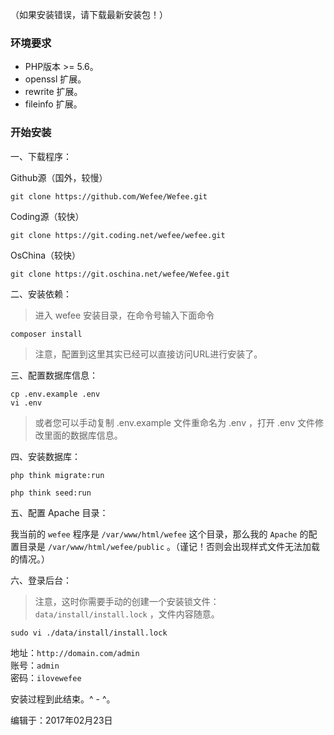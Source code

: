 （如果安装错误，请下载最新安装包！）

### 环境要求

* PHP版本 &gt;= 5.6。
* openssl 扩展。
* rewrite 扩展。
* fileinfo 扩展。

### 开始安装

一、下载程序：

Github源（国外，较慢）

```
git clone https://github.com/Wefee/Wefee.git
```

Coding源（较快）

```
git clone https://git.coding.net/wefee/wefee.git
```

OsChina（较快）

```
git clone https://git.oschina.net/wefee/Wefee.git
```

二、安装依赖：

> 进入 wefee 安装目录，在命令号输入下面命令

```
composer install
```

> 注意，配置到这里其实已经可以直接访问URL进行安装了。

三、配置数据库信息：

```
cp .env.example .env
vi .env
```

> 或者您可以手动复制 .env.example 文件重命名为 .env ，打开 .env 文件修改里面的数据库信息。

四、安装数据库：

```
php think migrate:run

php think seed:run
```

五、配置 Apache 目录：

我当前的 `wefee` 程序是 `/var/www/html/wefee` 这个目录，那么我的 `Apache` 的配置目录是 `/var/www/html/wefee/public` 。（谨记！否则会出现样式文件无法加载的情况。）

六、登录后台：

> 注意，这时你需要手动的创建一个安装锁文件：`data/install/install.lock` ，文件内容随意。

```
sudo vi ./data/install/install.lock
```


地址：`http://domain.com/admin`  
账号：`admin`  
密码：`ilovewefee`

安装过程到此结束。^ - ^。


编辑于：2017年02月23日

